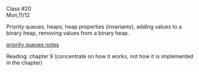 <div class="lecture1">

<div class="column_date">
<p markdown="block">

Class #20 <br>
Mon,11/12

</p>
</div>
<div class="column_materials">
<p markdown="block">

Priority queues, heaps, heap properties (invariants), adding
values to a binary heap, removing values from a
binary heap.

[priority queues notes](notes/lecture06_PriorityQueues.pdf)
</p>
</div>

<div class="column_assign">
<p markdown="block">
Reading: chapter 9 (concentrate on how it works, not
how it is implemented in the chapter)


</p>
</div>

</div>
